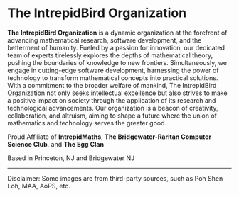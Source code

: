 # The IntrepidBird Organization

**The IntrepidBird Organization** is a dynamic organization at the forefront of advancing mathematical research, software development, and the betterment of humanity. Fueled by a passion for innovation, our dedicated team of experts tirelessly explores the depths of mathematical theory, pushing the boundaries of knowledge to new frontiers. Simultaneously, we engage in cutting-edge software development, harnessing the power of technology to transform mathematical concepts into practical solutions. With a commitment to the broader welfare of mankind, The IntrepidBird Organization not only seeks intellectual excellence but also strives to make a positive impact on society through the application of its research and technological advancements. Our organization is a beacon of creativity, collaboration, and altruism, aiming to shape a future where the union of mathematics and technology serves the greater good.

Proud Affiliate of **IntrepidMaths**, **The Bridgewater-Raritan Computer Science Club**, and **The Egg Clan**

Based in Princeton, NJ and Bridgewater NJ

-----------------------

Disclaimer: Some images are from third-party sources, such as Poh Shen Loh, MAA, AoPS, etc.

<!--
**Here are some ideas to get you started:**

🙋‍♀️ A short introduction - what is your organization all about?
🌈 Contribution guidelines - how can the community get involved?
👩‍💻 Useful resources - where can the community find your docs? Is there anything else the community should know?
🍿 Fun facts - what does your team eat for breakfast?
🧙 Remember, you can do mighty things with the power of [Markdown](https://docs.github.com/github/writing-on-github/getting-started-with-writing-and-formatting-on-github/basic-writing-and-formatting-syntax)
-->

